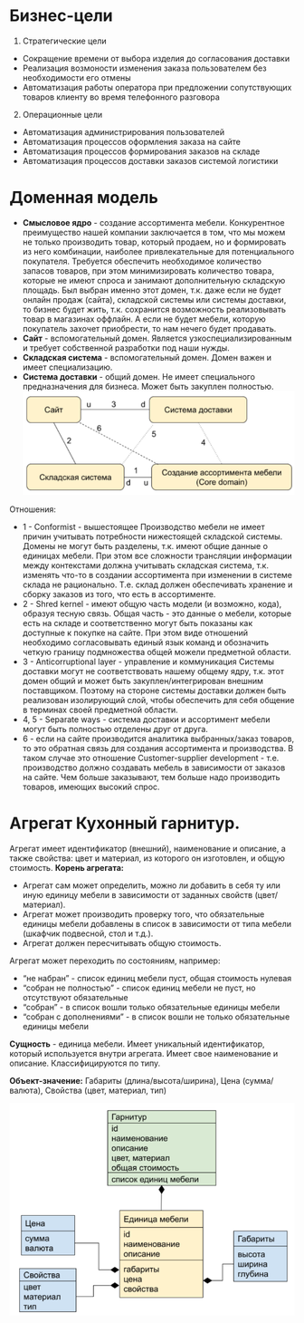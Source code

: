 # Бизнес-цели 
1. Стратегические цели
* Сокращение времени  от выбора изделия до согласования доставки 
* Реализация возмоности изменения заказа пользователем без необходимости его отмены
* Автоматизация работы оператора при предложении сопутствующих товаров клиенту во время телефонного разговора
2. Операционные цели
* Автоматизация администрирования пользователей
* Автоматизация процессов оформления заказа на сайте
* Автоматизация процессов формирования заказов на складе
* Автоматизация процессов доставки заказов системой логистики

# Доменная модель
* **Смысловое ядро** - создание ассортимента мебели. Конкурентное преимущество нашей компании заключается в том, что мы можем не только производить товар, который продаем, но и формировать из него комбинации, наиболее привлекательные для потенциального покупателя. Требуется обеспечить необходимое количество запасов товаров, при этом минимизировать количество товара, которые не имеют спроса и занимают дополнительную складскую площадь.
Был выбран именно этот домен, т.к. даже если не будет онлайн продаж (сайта), складской системы или системы доставки, то бизнес будет жить, т.к. сохранится возможность реализовывать товар в магазинах оффлайн. А если не будет мебели, которую покупатель захочет приобрести, то нам нечего будет продавать.
* **Сайт** - вспомогательный домен. Является узкоспециализированным и требует собственной разработки под наши нужды.
* **Складская система** - вспомогательный домен. Домен важен и имеет специализацию.
* **Система доставки** - общий домен. Не имеет специального предназначения для бизнеса. Может быть закуплен полностью.
![alt tag](https://github.com/chukichaeva/1corns-homework/blob/main/img/Domen.PNG)

Отношения:
* 1 - Conformist - вышестоящее Производство мебели не имеет причин учитывать потребности нижестоящей складской системы. Домены не могут быть разделены, т.к. имеют общие данные о единицах мебели. При этом все сложности трансляции информации между контекстами должна учитывать складская система, т.к. изменять что-то в создании ассортимента при изменении в системе склада не рационально. Т.е. склад должен обеспечивать хранение и сборку заказов из того, что есть в ассортименте.
* 2 - Shred kernel - имеют общую часть модели (и возможно, кода), образуя тесную связь. Общая часть - это данные о мебели, которые есть на складе и соответственно могут быть показаны как доступные к покупке на сайте. При этом виде отношений необходимо согласовывать единый язык команд и обозначить четкую границу подмножества общей можели предметной области.
* 3 - Anticorruptional layer - управление и коммуникация Системы доставки могут не соответствовать нашему общему ядру, т.к. этот домен общий и может быть закуплен/интегрирован внешним поставщиком. Поэтому на стороне системы доставки должен быть реализован изолирующий слой, чтобы обеспечить для себя общение в терминах своей предметной области.
* 4, 5 - Separate ways - система доставки и ассортимент мебели могут быть полностью отделены друг от друга.
* 6 - если на сайте производится аналитика выбранных/заказ товаров, то это обратная связь для создания ассортимента и производства. В таком случае это отношение Customer-supplier development - т.е. производство должно создавать мебель в зависимости от заказов на сайте. Чем больше заказывают, тем больше надо производить товаров, имеющих высокий спрос.

# Агрегат Кухонный гарнитур. 
Агрегат имеет идентификатор (внешний), наименование и описание, а также свойства: цвет и материал, из которого он изготовлен, и общую стоимость.
**Корень агрегата:**
* Агрегат сам может определить, можно ли добавить в себя ту или иную единицу мебели в зависимости от заданных свойств (цвет/материал).
* Агрегат может производить проверку того, что обязательные единицы мебели добавлены в список в зависимости от типа мебели (шкафчик подвесной, стол и т.д.).
* Агрегат должен пересчитывать общую стоимость.

Агрегат может переходить по состояниям, например:
* “не набран” - список единиц мебели пуст, общая стоимость нулевая
* “собран не полностью” - список единиц мебели не пуст, но отсутствуют обязательные
* “собран” - в список вошли только обязательные единицы мебели
* “собран с дополнениями” - в список вошли не только обязательные единицы мебели

**Сущность** - единица мебели. Имеет уникальный идентификатор, который используется внутри агрегата. Имеет свое наименование и описание. Классифицируются по типу.

**Объект-значение:** Габариты (длина/высота/ширина), Цена (сумма/валюта), Свойства (цвет, материал, тип)

![alt tag](https://github.com/chukichaeva/1corns-homework/blob/main/img/Aggregate.PNG)
